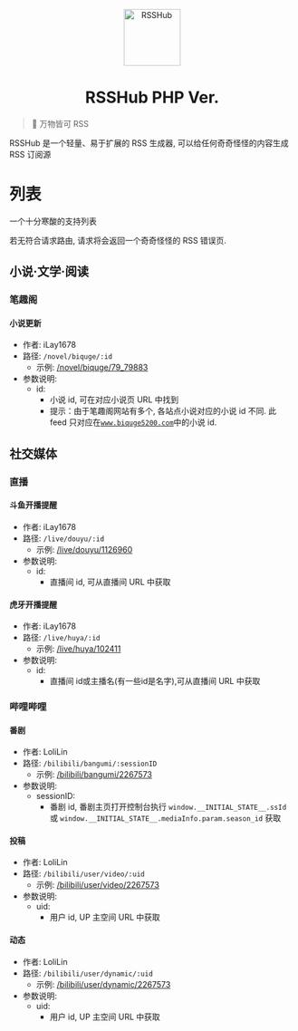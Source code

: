 <p align="center">
<img src="https://i.imgur.com/NZpRScX.png" alt="RSSHub" width="100">
</p>
<h1 align="center">RSSHub PHP Ver.</h1>

> 🍰 万物皆可 RSS

RSSHub 是一个轻量、易于扩展的 RSS 生成器, 可以给任何奇奇怪怪的内容生成 RSS 订阅源

# 列表

一个十分寒酸的支持列表

若无符合请求路由, 请求将会返回一个奇奇怪怪的 RSS 错误页.

## 小说·文学·阅读

### 笔趣阁

#### 小说更新

- 作者: iLay1678
- 路径: `/novel/biquge/:id`
  - 示例: [/novel/biquge/79_79883](https://rss.ifking.cn/novel/biquge/79_79883)
- 参数说明:
  - id:
    - 小说 id, 可在对应小说页 URL 中找到
    - 提示：由于笔趣阁网站有多个, 各站点小说对应的小说 id 不同. 此 feed 只对应在[`www.biquge5200.com`](https://www.biquge5200.com/)中的小说 id.


## 社交媒体

### 直播

#### 斗鱼开播提醒

- 作者: iLay1678
- 路径: `/live/douyu/:id`
  - 示例: [/live/douyu/1126960](https://rss.ifking.cn/live/douyu/1126960)
- 参数说明:
  - id:
    - 直播间 id, 可从直播间 URL 中获取

#### 虎牙开播提醒

- 作者: iLay1678
- 路径: `/live/huya/:id`
  - 示例: [/live/huya/102411](https://rss.ifking.cn/live/huya/102411)
- 参数说明:
  - id:
    - 直播间 id或主播名(有一些id是名字),可从直播间 URL 中获取

### 哔哩哔哩

#### 番剧

- 作者: LoliLin
- 路径: `/bilibili/bangumi/:sessionID`
  - 示例: [/bilibili/bangumi/2267573](https://rss.ifking.cn/bilibili/bangumi/2267573)
- 参数说明:
  - sessionID:
    - 番剧 id, 番剧主页打开控制台执行 `window.__INITIAL_STATE__.ssId` 或 `window.__INITIAL_STATE__.mediaInfo.param.season_id` 获取

#### 投稿

- 作者: LoliLin
- 路径: `/bilibili/user/video/:uid`
  - 示例: [/bilibili/user/video/2267573](https://rss.ifking.cn/bilibili/user/video/2267573)
- 参数说明:
  - uid:
    - 用户 id, UP 主空间 URL 中获取

#### 动态

- 作者: LoliLin
- 路径: `/bilibili/user/dynamic/:uid`
  - 示例: [/bilibili/user/dynamic/2267573](https://rss.ifking.cn/bilibili/user/dynamic/2267573)
- 参数说明:
  - uid:
    - 用户 id, UP 主空间 URL 中获取

